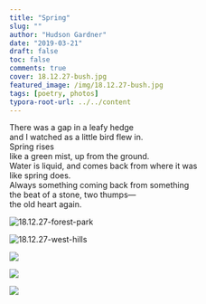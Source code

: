 ```yaml
---
title: "Spring"
slug: ""
author: "Hudson Gardner"
date: "2019-03-21"
draft: false
toc: false
comments: true
cover: 18.12.27-bush.jpg
featured_image: /img/18.12.27-bush.jpg
tags: [poetry, photos]
typora-root-url: ../../content
---
```


There was a gap in a leafy hedge  
and I watched as a little bird flew in.    
Spring rises   
like a green mist, up from the ground.  
Water is liquid, and comes back from where it was  
like spring does.  
Always something coming back from something  
the beat of a stone, two thumps—  
the old heart again.

  

![18.12.27-forest-park](/img/18.12.27-forest-park.jpg)

![18.12.27-west-hills](/img/18.12.27-west-hills.jpg)

![](/img/18.12.27-rose-garden.jpg)

![](/img/18.12.27-rhododendron.jpg)

![](/img/18.12.27-rose-garden-2.jpg)